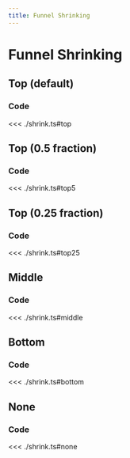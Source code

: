 ```yaml
---
title: Funnel Shrinking
---
```


# Funnel Shrinking

<script setup>
import {top, top5, top25, middle, bottom, none} from './shrink';
</script>

## Top (default)
<FunnelChart
  :options="top.options"
  :data="top.data"
/>

### Code

<<< ./shrink.ts#top

## Top (0.5 fraction)
<FunnelChart
  :options="top5.options"
  :data="top5.data"
/>

### Code

<<< ./shrink.ts#top5

## Top (0.25 fraction)
<FunnelChart
  :options="top25.options"
  :data="top25.data"
/>

### Code

<<< ./shrink.ts#top25

## Middle
<FunnelChart
  :options="middle.options"
  :data="middle.data"
/>

### Code

<<< ./shrink.ts#middle

## Bottom
<FunnelChart
  :options="bottom.options"
  :data="bottom.data"
/>

### Code

<<< ./shrink.ts#bottom

## None
<FunnelChart
  :options="none.options"
  :data="none.data"
/>

### Code

<<< ./shrink.ts#none


